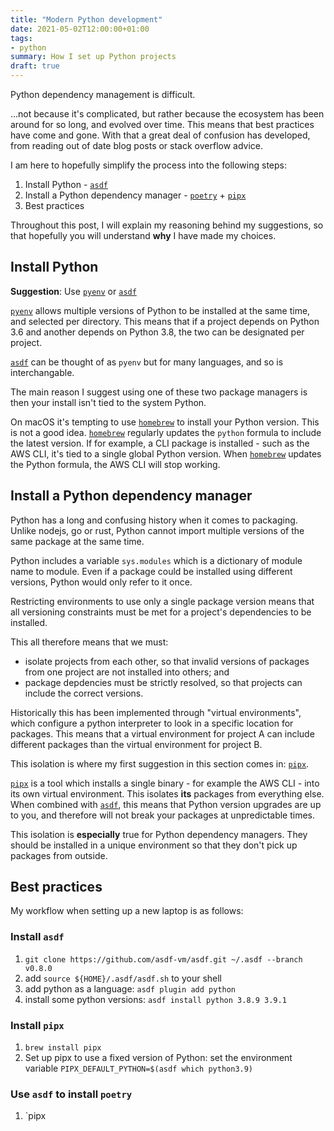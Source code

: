 ```yaml
---
title: "Modern Python development"
date: 2021-05-02T12:00:00+01:00
tags:
- python
summary: How I set up Python projects
draft: true
---
```


Python dependency management is difficult.

...not because it's complicated, but rather because the ecosystem has been
around for so long, and evolved over time. This means that best
practices have come and gone. With that a great deal of confusion has
developed, from reading out of date blog posts or stack overflow advice.

I am here to hopefully simplify the process into the following steps:

1. Install Python - [`asdf`][asdf]
2. Install a Python dependency manager - [`poetry`][poetry] +
   [`pipx`][pipx]
3. Best practices

Throughout this post, I will explain my reasoning behind my suggestions,
so that hopefully you will understand **why** I have made my choices.

## Install Python

**Suggestion**: Use [`pyenv`][pyenv] or [`asdf`][asdf]

[`pyenv`][pyenv] allows multiple versions of Python to be installed at
the same time, and selected per directory. This means that if a project
depends on Python 3.6 and another depends on Python 3.8, the two can be
designated per project.

[`asdf`][asdf] can be thought of as `pyenv` but for many languages, and
so is interchangable.

The main reason I suggest using one of these two package managers is
then your install isn't tied to the system Python.

On macOS it's tempting to use [`homebrew`][homebrew] to install your
Python version. This is not a good idea. [`homebrew`][homebrew]
regularly updates the `python` formula to include the latest version. If
for example, a CLI package is installed - such as the AWS CLI, it's tied
to a single global Python version. When [`homebrew`][homebrew] updates
the Python formula, the AWS CLI will stop working.

## Install a Python dependency manager

Python has a long and confusing history when it comes to packaging.
Unlike nodejs, go or rust, Python cannot import multiple versions of the
same package at the same time.

Python includes a variable `sys.modules` which is a dictionary of module
name to module. Even if a package could be installed using different
versions, Python would only refer to it once.

Restricting environments to use only a single package version means that
all versioning constraints must be met for a project's dependencies to
be installed.

This all therefore means that we must:

* isolate projects from each other, so that invalid versions of packages
  from one project are not installed into others; and
* package depdencies must be strictly resolved, so that projects can
  include the correct versions.

Historically this has been implemented through "virtual environments",
which configure a python interpreter to look in a specific location for
packages. This means that a virtual environment for project A can
include different packages than the virtual environment for project B.

This isolation is where my first suggestion in this section comes in:
[`pipx`][pipx].

[`pipx`][pipx] is a tool which installs a single binary - for example
the AWS CLI - into its own virtual environment. This isolates **its**
packages from everything else. When combined with [`asdf`][asdf], this
means that Python version upgrades are up to you, and therefore will not
break your packages at unpredictable times.

This isolation is **especially** true for Python dependency managers.
They should be installed in a unique environment so that they don't pick
up packages from outside.

## Best practices

My workflow when setting up a new laptop is as follows:

### Install `asdf`

1. `git clone https://github.com/asdf-vm/asdf.git ~/.asdf --branch v0.8.0`
2. add `source ${HOME}/.asdf/asdf.sh` to your shell
3. add python as a language: `asdf plugin add python`
4. install some python versions: `asdf install python 3.8.9 3.9.1`

### Install `pipx`

1. `brew install pipx`
2. Set up pipx to use a fixed version of Python: set the environment
   variable `PIPX_DEFAULT_PYTHON=$(asdf which python3.9)`

### Use `asdf` to install `poetry`

1. `pipx 

[asdf]: https://github.com/asdf-vm/asdf
[pyenv]: https://github.com/pyenv/pyenv
[poetry]: https://python-poetry.org/
[pipx]: https://github.com/pipxproject/pipx
[homebrew]: https://brew.sh
